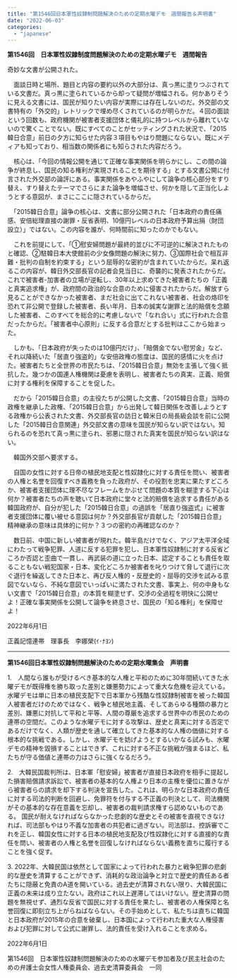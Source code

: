 ```yaml
---
title: "第1546回日本軍性奴隷制問題解決のための定期水曜デモ　週間報告＆声明書"
date: "2022-06-03"
categories: 
  - "japanese"
---
```


**第1546回　日本軍性奴隷制度問題解決のための定期水曜デモ　週間報告**

奇妙な文書が公開された。

　面談日時と場所、題目と内容の要約以外の大部分は、真っ黒に塗りつぶされている文書だ。真っ黒に塗られているから却って疑問が増幅される。何かありそうに見える文書には、国民が知りたい内容が実際には存在しないのだ。外交部の文書特有の「外交的」レトリックで埋め尽くされているのが明らかだ。４回の面談という回数も、政府機関が被害者支援団体と儀礼的に持つレベルから離れていないので驚くことでない。既にすべてのことがセッティングされた状況で、「2015韓日合意」前日の夕方に知らせた内容３項目もやはり問題にならない。既にメディアも知っており、相当数の関係者にも知らされた内容だろう。

　核心は、「今回の情報公開を通じて正確な事実関係を明らかにし、この間の論争が終息し、国民の知る権利が実現されることを期待する」とする文書公開に付言された外交部の論評にある。事実関係をあやふやにして論争の核心部分をすり替え、すり替えたテーマでさらにまた論争を増幅させ、何かを隠して正当化しようとする意図が、まさにここに隠されているからだ。

　「2015韓日合意」論争の核心は、文書に部分公開された「日本政府の責任痛感、安倍総理直接の謝罪・反省表明、10億円レベルの日本政府予算出捐（財団設立）」ではない。この内容を誰が、何時間前に知ったのかでもない。

　これを前提にして、「①慰安婦問題が最終的並びに不可逆的に解決されたものと確認、②駐韓日本大使館前の少女像問題の解決に努力、③国際社会で相互非難・批判の自制を約束する」という屈辱的な密約が含まれていたからだ。呆れ返るこの内容が、韓日外交部長官の記者会見当日に、奇襲的に発表されたからだ。これで被害者-加害者の立場が逆転し、30年以上求めてきた被害者たちの「正義と真実追求権」が、政府間の政治的な合意のために侵害されたからだ。解放すら見ることができなかった被害者、まだ社会に出てこれない被害者、社会の烙印を恐れて非公開で登録した被害者、長い年月、日本の誠実な謝罪と法的賠償を念願した被害者、このすべてを総合的に考慮しないで「なれ合い」式に行われた合意だったからだ。「被害者中心原則」に反する合意だとする批判はここから始まった。

　しかも、「日本政府が失ったのは10億円だけ」、「賠償金でない慰労金」など、それ以降続いた「居直り強盗的」な安倍政権の態度は、国民的感情に火を点けた。被害者たちと全世界の市民たちは、「2015韓日合意」無効を主張して強く抵抗した。幾つかの国連人権機関は憂慮を表明し、被害者たちの真実、正義、賠償に対する権利を保障することを促した。

　だから「2015韓日合意」の主役たちが公開した文書、「2015韓日合意」当時の政権を継承した政権、「2015韓日合意」から出発して韓日関係を改善しようとする政権から公表された文書、外交部長官の訪日と韓米日の局長級会談を前に公開した「2015韓日合意関連」外交部文書の意味を国民が知らない訳ではない。知られるのを恐れて真っ黒に塗られ、邪悪に隠された真実を国民が知らない訳はない。

　韓国外交部へ要求する。

　自国の女性に対する日帝の植民地支配と性奴隷化に対する責任を問い、被害者の人権と名誉を回復すべき義務を負った政府が、その役割を忠実に果たすどころか、被害者支援団体に理不尽なフレームをかぶせて問題の本質を糊塗する下心は何か？被害者たちの声を聴いて日本政府に堂々と法的賠償を追求する責任がある韓国政府が、自分が犯した「2015韓日合意」の過誤を「居直り強盗式」に被害者支援団体に覆い被せる意図は何か？外交部長官が貢献した「2015韓日合意」精神継承の意味は具体的に何か？３つの密約の再確認なのか？

　数日前、中国に新しい被害者が現れた。韓半島だけでなく、アジア太平洋全域にわたって戦争犯罪、人道に反する犯罪を犯し、日本軍性奴隷制に対する反省どころか否認と歪曲で一貫し、再武装の道に立った日本、認定することも責任を取ることもない戦犯国家・日本、変化どころか被害者を叱りつけて脅して退行に次ぐ退行を繰返してきた日本と、再び反人権的・反歴史的・屈辱的交渉を試みる意図でないなら、不純な意図でいっぱいに満たされた文書、事実上、何の中身もない文書で「2015韓日合意」の本質を糊塗せず、交渉の全過程を明快に公開せよ！正確な事実関係を公開して論争を終息させ、国民の「知る権利」を保障せよ！

2022年6月1日

正義記憶連帯　理事長　李娜榮(ｲ･ﾅﾖﾝ)

* * *

**第1546回日本軍性奴隷制問題解決のための定期水曜集会　声明書**

1.　人間なら誰もが受けるべき基本的な人権と平和のために30年間続いてきた水曜デモが既得権を勝ち取った差別と嫌悪勢力によって重大な危機を迎えている。水曜デモは単に日本の植民支配下で日本軍から残酷な性奴隷制被害を被った韓国人被害者だけのためではなく、戦争と植民地主義、そしてあらゆる種類の暴力と差別、嫌悪に対抗して平和と平等、人間の尊厳を追求する世界中の市民のための連帯の空間だ。このような水曜デモに対する攻撃は、歴史と真実に対する否定であるだけでなく、人類が歴史を通して確立してきた基本的な人権の価値に対する根本的な挑戦である。しかし、水曜デモを妨げようとするいかなる試みも、水曜デモの精神を毀損することはできず、これに対する不正な挑戦が強まるほど、私たちが守る価値と連帯の力はさらに強くなるだろう。

2.　大韓民国裁判所は、日本軍「慰安婦」被害者が直接日本政府を相手に提起した損害賠償請求訴訟で、被害者の基本的な人権より日本の主権を優位に置きながら被害者らの請求を却下する判決を宣告した。これは、明らかな日本政府の責任に対する司法的判断を回避し、免罪符を付与する不正義の判決として、司法機関がその基本的な存在意義を忘却し、被害者の裁判請求権すら認めないものである。 国民が耐えなければならなかった悲劇的な歴史とその被害を直視できなければ、司法部もやはり不義な加害者の共犯者に過ぎない。司法部は、控訴審でこれを正し、韓国女性に対する日本の植民地支配及び性奴隷化に対する直接的な責任を問い、被害者の人権と名誉を回復しなければならない義務を直ちに履行することを強く促す。

3\. 2022年、大韓民国は依然として国家によって行われた暴力と戦争犯罪の悲劇的な歴史を清算することができず、消耗的な政治論争と対立で歴史的責任ある者たちに隠蔽と免責のA道を開いている。過去史が清算されない限り、大韓民国に正義の未来は成り立たない。政府はこれ以上遅滞してはいけない。歴史清算の問題を無視せず、通烈な反省で国民に対する責任を果たし、被害者の人権保障と名誉回復に即刻立ち上がらねばならない。その手始めとして、私たちは直ちに韓国と日本政府が2015年の合意を破棄し、日本国によって行われた重大な人権侵害および犯罪に対して公式に謝罪し、法的責任を受け入れることを求める。

2022年6月1日

第1546回　日本軍性奴隷制問題解決のための水曜デモ参加者及び民主社会のための弁護士会女性人権委員会、過去史清算委員会　一同
